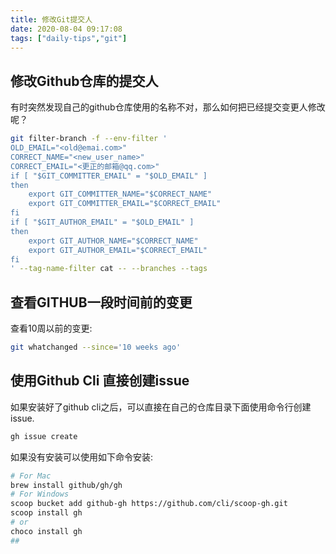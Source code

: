 ```yaml
---
title: 修改Git提交人 
date: 2020-08-04 09:17:08
tags: ["daily-tips","git"]
---
```


## 修改Github仓库的提交人

有时突然发现自己的github仓库使用的名称不对，那么如何把已经提交变更人修改呢？

```sh
git filter-branch -f --env-filter '
OLD_EMAIL="<old@emai.com>"
CORRECT_NAME="<new_user_name>"
CORRECT_EMAIL="<更正的邮箱@qq.com>"
if [ "$GIT_COMMITTER_EMAIL" = "$OLD_EMAIL" ]
then
    export GIT_COMMITTER_NAME="$CORRECT_NAME"
    export GIT_COMMITTER_EMAIL="$CORRECT_EMAIL"
fi
if [ "$GIT_AUTHOR_EMAIL" = "$OLD_EMAIL" ]
then
    export GIT_AUTHOR_NAME="$CORRECT_NAME"
    export GIT_AUTHOR_EMAIL="$CORRECT_EMAIL"
fi
' --tag-name-filter cat -- --branches --tags
```

## 查看GITHUB一段时间前的变更

查看10周以前的变更:

```sh
git whatchanged --since='10 weeks ago'
```


## 使用Github Cli 直接创建issue

如果安装好了github cli之后，可以直接在自己的仓库目录下面使用命令行创建issue.

```sh
gh issue create
```

如果没有安装可以使用如下命令安装:

```sh
# For Mac
brew install github/gh/gh
# For Windows
scoop bucket add github-gh https://github.com/cli/scoop-gh.git
scoop install gh
# or
choco install gh
## 
```